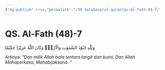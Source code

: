 ```yaml
---
{"dg-publish":true,"permalink":"/30-database/al-quran/qs-al-fath-48-7/"}
---
```



# QS. Al-Fath (48)-7
وَلِلّٰهِ جُنُوْدُ السَّمٰوٰتِ وَالْاَرْضِۗ وَكَانَ اللّٰهُ عَزِيْزًا حَكِيْمًا

Artinya: *"Dan milik Allah bala tentara langit dan bumi. Dan Allah Mahaperkasa, Mahabijaksana. "*
